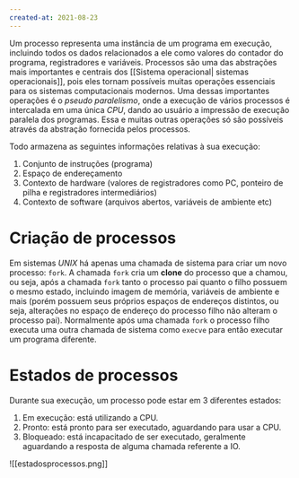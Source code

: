 ```yaml
---
created-at: 2021-08-23
---
```

Um processo representa uma instância de um programa em execução, incluindo todos os dados relacionados a ele como valores do contador do programa, registradores e variáveis.
Processos são uma das abstrações mais importantes e centrais dos [[Sistema operacional| sistemas operacionais]], pois eles tornam possíveis muitas operações essenciais para os sistemas computacionais modernos. Uma dessas importantes operações é o *pseudo paralelismo*, onde a execução de vários processos é intercalada em uma única *CPU*, dando ao usuário a impressão de execução paralela dos programas. Essa e muitas outras operações só são possíveis através da abstração fornecida pelos processos.

Todo armazena as seguintes informações relativas à sua execução:
1. Conjunto de instruções (programa)
2. Espaço de endereçamento
3. Contexto de hardware (valores de registradores como PC, ponteiro de pilha e registradores intermediários)
4. Contexto de software (arquivos abertos, variáveis de ambiente etc)

# Criação de processos
Em sistemas *UNIX* há apenas uma chamada de sistema para criar um novo processo: `fork`. A chamada `fork` cria um **clone** do processo que a chamou, ou seja, após a chamada `fork` tanto o processo pai quanto o filho possuem o mesmo estado, incluindo imagem de memória, variáveis de ambiente e mais (porém possuem seus próprios espaços de endereços distintos, ou seja, alterações no espaço de endereço do processo filho não alteram o processo pai). Normalmente após uma chamada `fork` o processo filho executa uma outra chamada de sistema como `execve` para então executar um programa diferente.

# Estados de processos
Durante sua execução, um processo pode estar em 3 diferentes estados:

1. Em execução: está utilizando a CPU.
2. Pronto: está pronto para ser executado, aguardando para usar a CPU.
3. Bloqueado: está incapacitado de ser executado, geralmente aguardando a resposta de alguma chamada referente a IO.

![[estadosprocessos.png]]